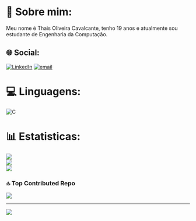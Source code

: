 # 💫 Sobre mim:
Meu nome é Thais Oliveira Cavalcante, tenho 19 anos e atualmente sou estudante de Engenharia da Computação.


## 🌐 Social:
[![LinkedIn](https://img.shields.io/badge/LinkedIn-%230077B5.svg?logo=linkedin&logoColor=white)](https://linkedin.com/in/linkedin.com/in/thaís-oliveira-2148252a8) [![email](https://img.shields.io/badge/Email-D14836?logo=gmail&logoColor=white)](mailto:thais.oliveira152503@gmail.com) 

# 💻 Linguagens:
![C](https://img.shields.io/badge/c-%2300599C.svg?style=for-the-badge&logo=c&logoColor=white)
# 📊 Estatisticas:
![](https://github-readme-stats.vercel.app/api?username=ThaisOliveira01&theme=blue_navy&hide_border=true&include_all_commits=false&count_private=true)<br/>
![](https://nirzak-streak-stats.vercel.app/?user=ThaisOliveira01&theme=blue_navy&hide_border=true)<br/>
![](https://github-readme-stats.vercel.app/api/top-langs/?username=ThaisOliveira01&theme=blue_navy&hide_border=true&include_all_commits=false&count_private=true&layout=compact)

### 🔝 Top Contributed Repo
![](https://github-contributor-stats.vercel.app/api?username=ThaisOliveira01&limit=5&theme=blue_navy&combine_all_yearly_contributions=true)

---
[![](https://visitcount.itsvg.in/api?id=ThaisOliveira01&icon=2&color=1)](https://visitcount.itsvg.in)

<!-- Proudly created with GPRM ( https://gprm.itsvg.in ) -->
